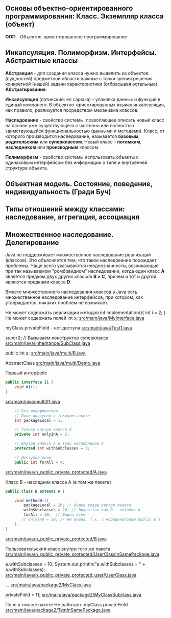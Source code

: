 <!-- doc.py -->
Основы объектно-ориентированного программирования: Класс. Экземпляр класса (объект)
-----------------------------------------------------------------------------------

**ООП** - Объектно-ориентированное программирование


Инкапсуляция. Полиморфизм. Интерфейсы. Абстрактные классы
---------------------------------------------------------

**Абстракция** - для создания класса нужно выделить
 из объектов (сущностей) предметной области важные
 с точки зрения решения конкретной (нашей) задачи
 характеристики (отбрасывая остальные).
 **Абстрагирование**.

**Инкапсуляция** (латинский: en capsula) - упаковка данных и функций в единый компонент.
В объектно-ориентированных языках инкапсуляция, как правило, реализуется посредством механизма классов.

**Наследование** - свойство системы, позволяющее описать новый класс на основе уже существующего
с частично или полностью заимствующейся функциональностью (данными и методами).
Класс, от которого производится наследование, называется **базовым**, **родительским** или **суперклассом**.
Новый класс - **потомком**, **наследником** или **производным** классом.

**Полиморфизм** - свойство системы использовать объекты с одинаковым интерфейсом без информации о
типе и внутренней структуре объекта.

Объектная модель. Состояние, поведение, индивидуальность (Гради Буч)
--------------------------------------------------------------------

Типы отношений между классами: наследование, аггрегация, ассоциация
-------------------------------------------------------------------

Множественное наследование. Делегирование
-----------------------------------------

Java не поддерживает множественное наследование реализаций (классов).
Это объясняется тем, что такое наследование порождает проблемы.
Чаще всего указываются неоднозначности, возникающие при так называемом "ромбовидном" наследовании,
когда один класс **A** является предком двух других классов **B** и **C**, причем и тот и другой являются предками класса **D**.

Вместо множественного наследования классов в Java есть множественное наследование интерфейсов,
при котором, как утверждается, никаких проблем не возникает.

Не может содержать реализации методов
int implementation(){
int i = 2;
}
Не может содержать полей
int x;
[src/main/java/MyInterface.java](src/main/java/MyInterface.java)

myClass.privateField - нет доступа
[src/main/java/Test1.java](src/main/java/Test1.java)

super(); // Вызываем конструктор суперкласса
[src/main/java/inheritance/SubClass.java](src/main/java/inheritance/SubClass.java)

public int a;
[src/main/java/multi/B.java](src/main/java/multi/B.java)

AbstractClass
[src/main/java/multi/Demo.java](src/main/java/multi/Demo.java)

Первый интерфейс
``` java
public interface I1 {
    void m1();
}
```

[src/main/java/multi/I1.java](src/main/java/multi/I1.java)

``` java
    // Без модификатора
    // Поле доступно в текущем пакете
    int packageLocal = 1;

    // Только внутри класса A
    private int onlyInA = 2;

    // Внутри класса A и всех наследников A
    protected int withSubclasses = 3;

    // Доступно всем
    public int forAll = 4;
```

[src/main/java/n_public_private_protected/A.java](src/main/java/n_public_private_protected/A.java)

Класс B - наследник класса A (в том же пакете)
``` java
public class B extends A {

    void methodB(){
        packageLocal = 10; // Видна везде внутри пакета
        withSubclasses = 20; // Видна так как B - потомок A
        forAll = 30;  // Видна всем
       // onlyInA = 10; // Не видна, т.к. с модификатором public в A
    }
}
```

[src/main/java/n_public_private_protected/B.java](src/main/java/n_public_private_protected/B.java)

Пользовательский класс внутри того же пакета
[src/main/java/n_public_private_protected/UserClassInSamePackage.java](src/main/java/n_public_private_protected/UserClassInSamePackage.java)

a.withSubclasses = 10;
System.out.println("a.withSubclasses = " + a.withSubclasses);
[src/main/java/n_public_private_protected_user/UserClass.java](src/main/java/n_public_private_protected_user/UserClass.java)

...
[src/main/java/package2/MyClass.java](src/main/java/package2/MyClass.java)

privateField = 11;
[src/main/java/package2/MyClassSubclass.java](src/main/java/package2/MyClassSubclass.java)

Поле в том же пакете
Не работает: myClass.privateField
[src/main/java/package2/TestInSamePackage.java](src/main/java/package2/TestInSamePackage.java)

